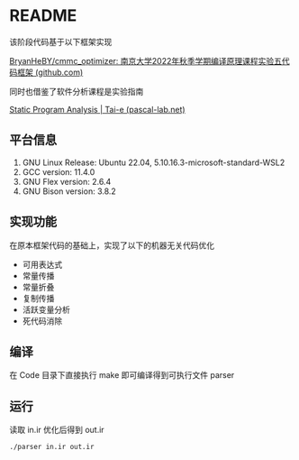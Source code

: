 # README

该阶段代码基于以下框架实现

[BryanHeBY/cmmc_optimizer: 南京大学2022年秋季学期编译原理课程实验五代码框架 (github.com)](https://github.com/BryanHeBY/cmmc_optimizer)

同时也借鉴了软件分析课程是实验指南

[Static Program Analysis | Tai-e (pascal-lab.net)](https://tai-e.pascal-lab.net/lectures.html)

## 平台信息

1. GNU Linux Release: Ubuntu 22.04, 5.10.16.3-microsoft-standard-WSL2
2. GCC version: 11.4.0
3. GNU Flex version: 2.6.4
4. GNU Bison version: 3.8.2

## 实现功能

在原本框架代码的基础上，实现了以下的机器无关代码优化

- 可用表达式
- 常量传播
- 常量折叠
- 复制传播
- 活跃变量分析
- 死代码消除

## 编译

在 Code 目录下直接执行 make 即可编译得到可执行文件 parser

## 运行

读取 in.ir 优化后得到 out.ir

```bash
./parser in.ir out.ir
```

